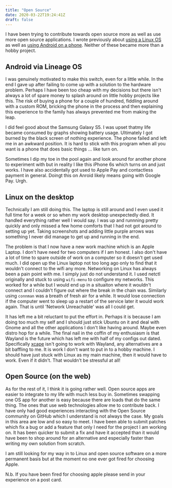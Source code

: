 ```yaml
---
title: "Open Source"
date: 2020-03-22T19:24:41Z
draft: false
---
```


I have been trying to contribute towards open source more as well as use more open source applications. I wrote previously about [using a Linux OS](/post/linux-at-last/) as well as [using Android on a phone](/post/android-for-a-year/). Neither of these became more than a hobby project.

## Android via Lineage OS

I was genuinely motivated to make this switch, even for a little while. In the end I gave up after failing to come up with a solution to the hardware problem. Perhaps I have been too cheap with my decisions but there isn't always a lot of spare money to splash around on little hobby projects like this. The risk of buying a phone for a couple of hundred, fiddling around with a custom ROM, bricking the phone in the process and then explaining this experience to the family has always prevented me from making the leap.

I did feel good about the Samsung Galaxy S5. I was upset thatmy life became consumed by graphs showing battery usage. Ultimately I got burned by the black screen of nothing experience. The phone failed and left me in an awkward position. It is hard to stick with this program when all you want is a phone that does basic things ... like turn on.

Sometimes I dip my toe in the pool again and look around for another phone to experiment with but in reality I like this iPhone 6s which turns on and just works. I have also accidentally got used to Apple Pay and contactless payment in general. Doingt this on Anroid likely means going with Google Pay. Urgh.

## Linux on the desktop

Technically I am still doing this. The laptop is still around and I even used it full time for a week or so when my work desktop unexpectedly died. It handled everything rather well I would say. I was up and runnning pretty quickly and only missed a few home comforts that I had not got around to setting up yet. Taking screenshots and adding little purple arrows was something I never did manage to get up and running in the end.

The problem is that I now have a new work machine which is an Apple Laptop. I don't have need for two computers if I am honest. I also don't have a lot of time to spare outside of work on a computer so it doesn't get used much. I did open up the Linux laptop not too long ago only to find that it wouldn't connect to the wifi any more. Networking on Linux has always been a pain point with me. I simply just do not understand it. I used netctl originally and stuck to using `wifi-menu` to configure my networks. This worked for a while but I would end up in a situaiton where it wouldn't connect and I couldn't figure out where the break in the chain was. Similarly using `connman` was a breath of fresh air for a while. It would lose connection if the computer went to sleep up a restart of the service later it would work again. That is until 'Network Unreachable' was all I could get.

It has left me a bit reluctant to put the effort in. Perhaps it is because I am doing too much my self and I should just stick Ubuntu on it and deal with Gnome and all the other applications I don't like having around. Maybe even distro hop for a while. The final nail in the coffin of my enthusiasm is that Wayland is the future which has left me with half of my configs out dated. Specifically [xcape](https://github.com/alols/xcape) isn't going to work with Wayland, any alternatives are a bit baffling to me. It is work I don't want to put in to a hobby machine. I should have just stuck with Linux as my main machine, then it would have to work. Even if it didn't. That wouldn't be stressful at all!

## Open Source (on the web)

As for the rest of it, I think it is going rather well. Open source apps are easier to integrate to my life with much less buy in. Sometimes swapping one OS app for another is easy because there are loads that do the same thing. The ones that use web technologies allow me to contribute back. I have only had good experiences interacting with the Open Source community on GitHub which I understand is not always the case. My goals in this area are low and so easy to meet. I have been able to submit patches which fix a bug or add a feature that only I need for the project I am working on. It has been quicker to submit a fix and have it accepted than it would have been to shop around for an alternative and especially faster than writing my own solution from scratch.

I am still looking for my way in to Linux and open source software on a more permanent basis but at the moment no one ever got fired for choosing Apple.

N.b. If you have been fired for choosing apple please send in your experience on a post card.

